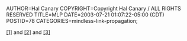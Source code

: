 AUTHOR=Hal Canary
COPYRIGHT=Copyright Hal Canary / ALL RIGHTS RESERVED
TITLE=MLP
DATE=2003-07-21 01:07:22-05:00 (CDT)
POSTID=78
CATEGORIES=mindless-link-propagation;

[\[1\]](http://www.xulplanet.com/ndeakin/arts/mozilla715.html) and [\[2\]](http://mightymu.net/) and [\[3\]](logo)
